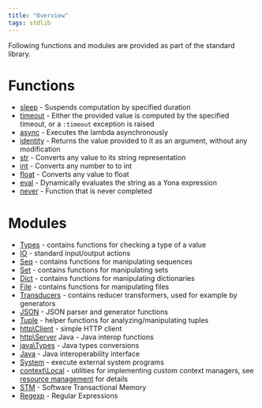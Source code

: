 ```yaml
---
title: "Overview"
tags: stdlib
---
```


Following functions and modules are provided as part of the standard library.

# Functions
* [sleep](functions/sleep.md) - Suspends computation by specified duration
* [timeout](functions/timeout.md) - Either the provided value is computed by the specified timeout, or a `:timeout` exception is raised
* [async](functions/async.md) - Executes the lambda asynchronously
* [identity](functions/identity.md) - Returns the value provided to it as an argument, without any modification
* [str](functions/str.md) - Converts any value to its string representation
* [int](functions/int.md) - Converts any number to to int
* [float](functions/float.md) - Converts any value to float
* [eval](functions/eval.md) - Dynamically evaluates the string as a Yona expression
* [never](functions/never.md) - Function that is never completed


# Modules
* [Types](types.md) - contains functions for checking a type of a value
* [IO](io.md) - standard input/output actions
* [Seq](seq.md) - contains functions for manipulating sequences
* [Set](set.md) - contains functions for manipulating sets
* [Dict](dict.md) - contains functions for manipulating dictionaries
* [File](file.md) - contains functions for manipulating files
* [Transducers](transducers.md) - contains reducer transformers, used for example by generators
* [JSON](json.md) - JSON parser and generator functions
* [Tuple](tuple.md) - helper functions for analyzing/manipulating tuples
* [http\Client](http/client.md) - simple HTTP client
* [http\Server](http/server.md) Java - Java interop functions
* [java\Types](java/types.md) - Java types conversions
* [Java](java.md) - Java interoperability interface
* [System](system.md) - execute external system programs
* [context\Local](context/local.md) - utilities for implementing custom context managers, see [resource management](/features/resource-management.md) for details
* [STM](stm.md) - Software Transactional Memory
* [Regexp](regexp.md) - Regular Expressions
